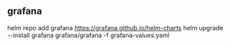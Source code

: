 ## grafana
helm repo add grafana https://grafana.github.io/helm-charts
helm upgrade --install grafana grafana/grafana -f grafana-values.yaml